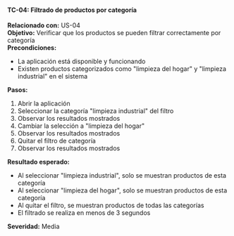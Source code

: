 #### TC-04: Filtrado de productos por categoría
**Relacionado con:** US-04  
**Objetivo:** Verificar que los productos se pueden filtrar correctamente por categoría  
**Precondiciones:**
- La aplicación está disponible y funcionando
- Existen productos categorizados como "limpieza del hogar" y "limpieza industrial" en el sistema

**Pasos:**
1. Abrir la aplicación
2. Seleccionar la categoría "limpieza industrial" del filtro
3. Observar los resultados mostrados
4. Cambiar la selección a "limpieza del hogar"
5. Observar los resultados mostrados
6. Quitar el filtro de categoría
7. Observar los resultados mostrados

**Resultado esperado:**
- Al seleccionar "limpieza industrial", solo se muestran productos de esta categoría
- Al seleccionar "limpieza del hogar", solo se muestran productos de esta categoría
- Al quitar el filtro, se muestran productos de todas las categorías
- El filtrado se realiza en menos de 3 segundos

**Severidad:** Media